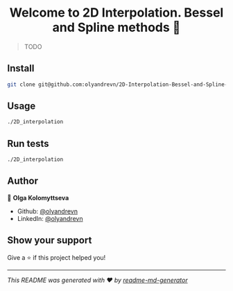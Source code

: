 <h1 align="center">Welcome to 2D Interpolation. Bessel and Spline methods 👋</h1>
<p>
</p>

> TODO

## Install

```sh
git clone git@github.com:olyandrevn/2D-Interpolation-Bessel-and-Spline-methods.git
```

## Usage

```sh
./2D_interpolation
```

## Run tests

```sh
./2D_interpolation
```

## Author

👤 **Olga Kolomyttseva**

* Github: [@olyandrevn](https://github.com/olyandrevn)
* LinkedIn: [@olyandrevn](https://linkedin.com/in/olyandrevn)

## Show your support

Give a ⭐️ if this project helped you!

***
_This README was generated with ❤️ by [readme-md-generator](https://github.com/kefranabg/readme-md-generator)_